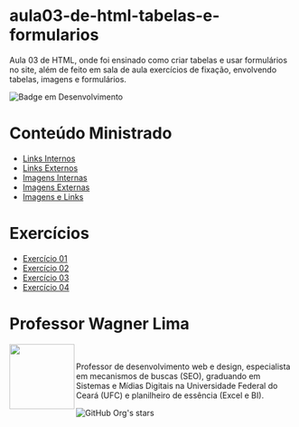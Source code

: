 # aula03-de-html-tabelas-e-formularios
 Aula 03 de HTML, onde foi ensinado como criar tabelas e usar formulários no site, além de feito em sala de aula exercícios de fixação, envolvendo tabelas, imagens e formulários. 

![Badge em Desenvolvimento](http://img.shields.io/static/v1?label=STATUS&message=À%20INICIAR&color=GREEN&style=for-the-badge)

# Conteúdo Ministrado 

* [Links Internos](https://github.com/wagnerlimanet/aula02-de-html-links-e-imagens/blob/main/links-internos-pagina01.html)
* [Links Externos](https://github.com/wagnerlimanet/aula02-de-html-links-e-imagens/blob/main/links-externos.html)
* [Imagens Internas](https://github.com/wagnerlimanet/aula02-de-html-links-e-imagens/blob/main/imagens-internas.html)
* [Imagens Externas](https://github.com/wagnerlimanet/aula02-de-html-links-e-imagens/blob/main/imagens-externas.html)
* [Imagens e Links](https://github.com/wagnerlimanet/aula02-de-html-links-e-imagens/blob/main/imagens-e-links.html)

# Exercícios 

* [Exercício 01](https://github.com/wagnerlimanet/aula03-de-html-tabelas-e-formularios/blob/main/exercicio001-tabelas-produtos.html)
* [Exercício 02](https://github.com/wagnerlimanet/aula03-de-html-tabelas-e-formularios/blob/main/exercicio002-tabelas-monitor.html)
* [Exercício 03](https://github.com/wagnerlimanet/aula03-de-html-tabelas-e-formularios/blob/main/exercicio003-tabelas-carrinho-de-compras.html) 
* [Exercício 04](https://github.com/wagnerlimanet/aula03-de-html-tabelas-e-formularios/blob/main/exercicio004-tabelas-painel-admin.html)

# Professor Wagner Lima
<img loading="lazy" src="https://avatars.githubusercontent.com/u/80631657?v=4" width=115 align=left>
<br>
<p> Professor de desenvolvimento web e design, especialista em mecanismos de buscas (SEO), graduando em Sistemas e Mídias Digitais na Universidade Federal do Ceará (UFC) e planilheiro de essência (Excel e BI). </p> 

![GitHub Org's stars](https://img.shields.io/github/stars/wagnerlimanet?style=social)
